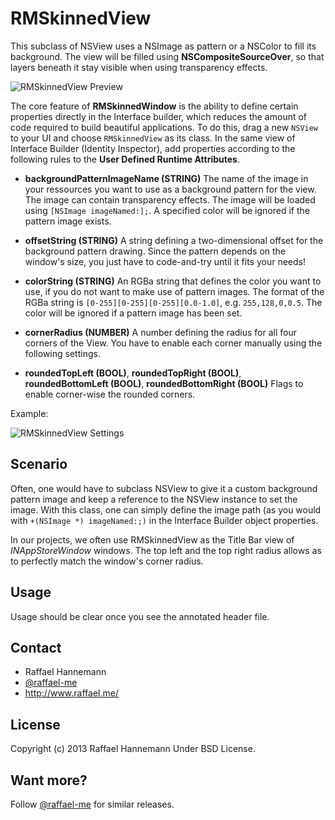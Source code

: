 # RMSkinnedView

This subclass of NSView uses a NSImage as pattern or a NSColor to fill its background. The view will be filled using **NSCompositeSourceOver**, so that layers beneath it stay visible when using transparency effects.

![RMSkinnedView Preview](https://github.com/raffael/RMSkinnedView/blob/master/preview.png?raw=true "Custom NSView subclass with background image")

The core feature of **RMSkinnedWindow** is the ability to define certain properties directly in the Interface builder, which reduces the amount of code required to build beautiful applications. To do this, drag a new ```NSView``` to your UI and choose ```RMSkinnedView``` as its class. In the same view of Interface Builder (Identity Inspector), add properties according to the following rules to the **User Defined Runtime Attributes**.

* **backgroundPatternImageName (STRING)** The name of the image in your ressources you want to use as a background pattern for the view. The image can contain transparency effects. The image will be loaded using ```[NSImage imageNamed:];```. A specified color will be ignored if the pattern image exists.

* **offsetString (STRING)** A string defining a two-dimensional offset for the background pattern drawing. Since the pattern depends on the window's size, you just have to code-and-try until it fits your needs!

* **colorString (STRING)** An RGBa string that defines the color you want to use, if you do not want to make use of pattern images. The format of the RGBa string is ```[0-255][0-255][0-255][0.0-1.0]```, e.g. ```255,128,0,0.5```. The color will be ignored if a pattern image has been set.

* **cornerRadius (NUMBER)** A number defining the radius for all four corners of the View. You have to enable each corner manually using the following settings.

* **roundedTopLeft (BOOL)**, **roundedTopRight (BOOL)**, **roundedBottomLeft (BOOL)**, **roundedBottomRight (BOOL)** Flags to enable corner-wise the rounded corners.

Example:

![RMSkinnedView Settings](https://github.com/raffael-me/RMSkinnedView/blob/master/settings.png?raw=true "Custom NSView subclass with background image and its settings in Interface Builder")

## Scenario

Often, one would have to subclass NSView to give it a custom background pattern image and keep a reference to the NSView instance to set the image. With this class, one can simply define the image path (as you would with ```+(NSImage *) imageNamed:;)``` in the Interface Builder object properties.

In our projects, we often use RMSkinnedView as the Title Bar view of *INAppStoreWindow* windows. The top left and the top right radius allows as to perfectly match the window's corner radius.

## Usage

Usage should be clear once you see the annotated header file.

## Contact

* Raffael Hannemann
* [@raffael-me](http://www.twitter.com/raffael-me/)
* http://www.raffael.me/

## License

Copyright (c) 2013 Raffael Hannemann
Under BSD License.

## Want more?

Follow [@raffael-me](http://www.twitter.com/raffael-me/) for similar releases.
